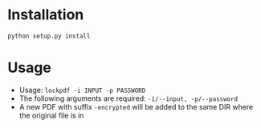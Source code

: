 # Installation
```
python setup.py install
```

# Usage
- Usage: `lockpdf -i INPUT -p PASSWORD`
- The following arguments are required: `-i/--input, -p/--password`
- A new PDF with suffix `-encrypted` will be added to the same DIR where the original file is in

